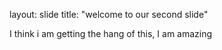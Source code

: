 layout: slide
title: "welcome to our second slide"

I think i am getting the hang of this, I am amazing
